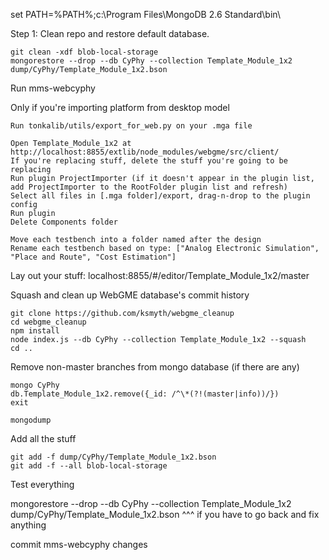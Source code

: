 set PATH=%PATH%;c:\Program Files\MongoDB 2.6 Standard\bin\

Step 1: Clean repo and restore default database.
    
    git clean -xdf blob-local-storage
    mongorestore --drop --db CyPhy --collection Template_Module_1x2 dump/CyPhy/Template_Module_1x2.bson

Run mms-webcyphy

Only if you're importing platform from desktop model

    Run tonkalib/utils/export_for_web.py on your .mga file

    Open Template_Module_1x2 at http://localhost:8855/extlib/node_modules/webgme/src/client/
    If you're replacing stuff, delete the stuff you're going to be replacing
    Run plugin ProjectImporter (if it doesn't appear in the plugin list, add ProjectImporter to the RootFolder plugin list and refresh)
    Select all files in [.mga folder]/export, drag-n-drop to the plugin config
    Run plugin
    Delete Components folder

    Move each testbench into a folder named after the design
    Rename each testbench based on type: ["Analog Electronic Simulation", "Place and Route", "Cost Estimation"]

Lay out your stuff: localhost:8855/#/editor/Template_Module_1x2/master

Squash and clean up WebGME database's commit history

    git clone https://github.com/ksmyth/webgme_cleanup
    cd webgme_cleanup
    npm install
    node index.js --db CyPhy --collection Template_Module_1x2 --squash
    cd ..
    
Remove non-master branches from mongo database (if there are any)

    mongo CyPhy
    db.Template_Module_1x2.remove({_id: /^\*(?!(master|info))/})
    exit

    mongodump

Add all the stuff

    git add -f dump/CyPhy/Template_Module_1x2.bson
    git add -f --all blob-local-storage


Test everything

mongorestore --drop --db CyPhy --collection Template_Module_1x2 dump/CyPhy/Template_Module_1x2.bson
^^^ if you have to go back and fix anything

commit mms-webcyphy changes